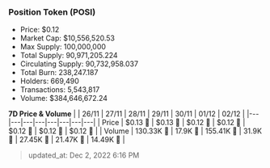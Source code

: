 
  ### Position Token (POSI)
  - Price: $0.12
  - Market Cap: $10,556,520.53
  - Max Supply: 100,000,000
  - Total Supply: 90,971,205.224
  - Circulating Supply: 90,732,958.037
  - Total Burn: 238,247.187
  - Holders: 669,490
  - Transactions: 5,543,817
  - Volume: $384,646,672.24

  **7D Price & Volume**
  | | 26&#x2F;11 | 27&#x2F;11 | 28&#x2F;11 | 29&#x2F;11 | 30&#x2F;11 | 01&#x2F;12 | 02&#x2F;12 |
  |---|---|---|---|---|---|---|---|
  | Price | $0.13 🔻 | $0.13 🚀 | $0.12 🔻 | $0.12 🚀 | $0.12 🔻 | $0.12 🔻 | $0.12 🔻 |
  | Volume | 130.33K 🚀 | 17.9K 🔻 | 155.41K 🚀 | 31.9K 🔻 | 27.45K 🔻 | 21.47K 🔻 | 14.49K 🔻 |

  > updated_at: Dec 2, 2022 6:16 PM
